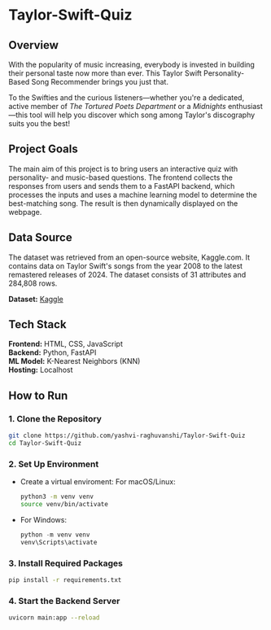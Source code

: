 # Taylor-Swift-Quiz

## Overview
With the popularity of music increasing, everybody is invested in building their personal taste now more than ever. This Taylor Swift Personality-Based Song Recommender brings you just that.

To the Swifties and the curious listeners—whether you're a dedicated, active member of *The Tortured Poets Department* or a *Midnights* enthusiast—this tool will help you discover which song among Taylor's discography suits you the best! 



## Project Goals
The main aim of this project is to bring users an interactive quiz with personality- and music-based questions. The frontend collects the responses from users and sends them to a FastAPI backend, which processes the inputs and uses a machine learning model to determine the best-matching song. The result is then dynamically displayed on the webpage.



## Data Source
The dataset was retrieved from an open-source website, Kaggle.com. It contains data on Taylor Swift's songs from the year 2008 to the latest remastered releases of 2024. The dataset consists of 31 attributes and 284,808 rows.

**Dataset:** [Kaggle](https://www.kaggle.com/datasets/jarredpriester/taylor-swift-spotify-dataset)



## Tech Stack
**Frontend:** HTML, CSS, JavaScript  
**Backend:** Python, FastAPI  
**ML Model:** K-Nearest Neighbors (KNN)  
**Hosting:** Localhost



## How to Run

### 1. Clone the Repository
```bash
git clone https://github.com/yashvi-raghuvanshi/Taylor-Swift-Quiz
cd Taylor-Swift-Quiz
```
### 2. Set Up Environment
  - Create a virtual enviroment:
    For macOS/Linux:
    ``` bash
    python3 -m venv venv
    source venv/bin/activate
    ```
  - For Windows:
    ``` powershell
    python -m venv venv
    venv\Scripts\activate
    ```
 ### 3. Install Required Packages
 ``` bash
 pip install -r requirements.txt
 ```

 ### 4. Start the Backend Server
 ``` bash
 uvicorn main:app --reload
 ```

